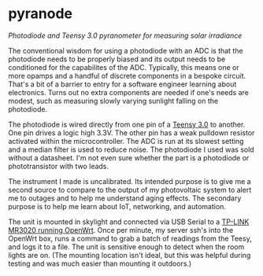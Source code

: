 # pyranode
*Photodiode and Teensy 3.0 pyranometer for measuring solar irradiance*

The conventional wisdom for using a photodiode with an ADC is that the photodiode needs to be properly biased and its output needs to be conditioned for the capabilites of the ADC. Typically, this means one or more opamps and a handful of discrete components in a bespoke circuit. That's a bit of a barrier to entry for a software engineer learning about electronics. Turns out no extra components are needed if one's needs are modest, such as measuring slowly varying sunlight falling on the photodiode.

The photodiode is wired directly from one pin of a [Teensy 3.0](https://www.pjrc.com/store/teensy3.html) to another. One pin drives a logic high 3.3V. The other pin has a weak pulldown resistor activated within the microcontroller. The ADC is run at its slowest setting and a median filter is used to reduce noise. The photodiode I used was sold without a datasheet. I'm not even sure whether the part is a photodiode or phototransistor with two leads.

The instrument I made is uncalibrated. Its intended purpose is to give me a second source to compare to the output of my photovoltaic system to alert me to outages and to help me understand aging effects. The secondary purpose is to help me learn about IoT, networking, and automation.

The unit is mounted in skylight and connected via USB Serial to a [TP-LINK MR3020 running OpenWrt](https://wiki.openwrt.org/toh/tp-link/tl-mr3020). Once per minute, my server ssh's into the OpenWrt box, runs a command to grab a batch of readings from the Teesy, and logs it to a file. The unit is sensitive enough to detect when the room lights are on. (The mounting location isn't ideal, but this was helpful during testing and was much easier than mounting it outdoors.)
